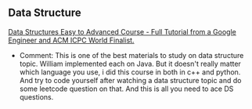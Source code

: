 ## Data Structure

[Data Structures Easy to Advanced Course - Full Tutorial from a Google Engineer and ACM ICPC World Finalist.](https://www.youtube.com/playlist?list=PLDV1Zeh2NRsB6SWUrDFW2RmDotAfPbeHu)

- Comment: This is one of the best materials to study on data structure topic. William implemented each on Java. But it doesn't really matter which language you use, i did this course in both in c++ and python. And try to code yourself after watching a data structure topic and do some leetcode question on that. And this is all you need to ace DS questions.
